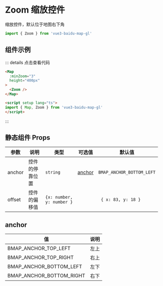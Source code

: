 # Zoom 缩放控件
缩放控件，默认位于地图右下角

```ts
import { Zoom } from 'vue3-baidu-map-gl'
```

## 组件示例
<div>
  <Map
    :minZoom="3"
    height="400px"
  >
    <Zoom />
  </Map>
</div>


::: details 点击查看代码
```html
<Map
  :minZoom="3" 
  height="400px"
>
  <Zoom />
</Map>

<script setup lang="ts">
import { Map, Zoom } from 'vue3-baidu-map-gl'
</script>
```
:::

## 静态组件 Props
| 参数   | 说明           | 类型                    | 可选值            | 默认值                  |
| ------ | -------------- | ----------------------- | ----------------- | ----------------------- |
| anchor | 控件的停靠位置 | `string`                  | [anchor](#anchor) | `BMAP_ANCHOR_BOTTOM_LEFT` |
| offset | 控件的偏移值   | `{x: number, y: number }` |                   |` { x: 83, y: 18 }`        |


## anchor
| 值                       | 说明 |
| ------------------------ | ---- |
| BMAP_ANCHOR_TOP_LEFT     | 左上 |
| BMAP_ANCHOR_TOP_RIGHT    | 右上 |
| BMAP_ANCHOR_BOTTOM_LEFT  | 左下 |
| BMAP_ANCHOR_BOTTOM_RIGHT | 右下 |

